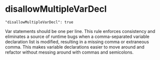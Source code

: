 # disallowMultipleVarDecl

    "disallowMultipleVarDecl": true

Var statements should be one per line. This rule enforces consistency and
eliminates a source of runtime bugs when a comma-separated variable declaration
list is modified, resulting in a missing comma or extraneous comma. This makes
variable declarations easier to move around and refactor without messing around
with commas and semicolons.
